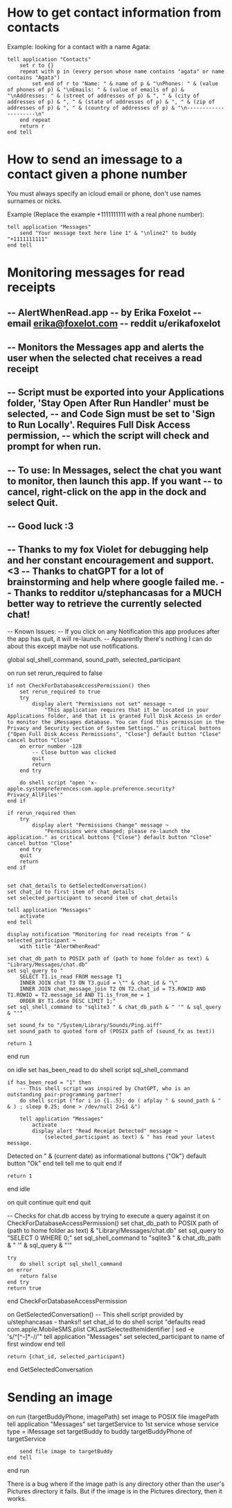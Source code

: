 <!---
Use this to get to know how to handle iMessage and Contacts apps in mac in order to perform tasks using them.
-->

# How to get contact information from contacts

Example: looking for a contact with a name Agata:

```applescript
tell application "Contacts"
    set r to {}
    repeat with p in (every person whose name contains "agata" or name contains "Agata")
        set end of r to "Name: " & name of p & "\nPhones: " & (value of phones of p) & "\nEmails: " & (value of emails of p) & "\nAddresses: " & (street of addresses of p) & ", " & (city of addresses of p) & ", " & (state of addresses of p) & ", " & (zip of addresses of p) & ", " & (country of addresses of p) & "\n---------------------\n"
    end repeat
    return r
end tell
```

# How to send an imessage to a contact given a phone number

You must always specify an icloud email or phone, don't use names surnames or nicks.

Example (Replace the example +1111111111 with a real phone number):

```
tell application "Messages"
    send "Your message text here line 1" & "\nline2" to buddy "+1111111111"
end tell
```

# Monitoring messages for read receipts

-- AlertWhenRead.app
-- by Erika Foxelot
--   email erika@foxelot.com
--   reddit u/erikafoxelot
--
-- Monitors the Messages app and alerts the user when the selected chat receives a read receipt
--
-- Script must be exported into your Applications folder, 'Stay Open After Run Handler' must be selected,
-- and Code Sign must be set to 'Sign to Run Locally'. Requires Full Disk Access permission,
-- which the script will check and prompt for when run.
--
-- To use: In Messages, select the chat you want to monitor, then launch this app. If you want
-- to cancel, right-click on the app in the dock and select Quit.
--
-- Good luck :3
--
-- Thanks to my fox Violet for debugging help and her constant encouragement and support. <3
-- Thanks to chatGPT for a lot of brainstorming and help where google failed me.
-- Thanks to redditor u/stephancasas for a MUCH better way to retrieve the currently selected chat!
--
-- Known Issues:
--   If you click on any Notification this app produces after the app has quit, it will re-launch.
--   Apparently there's nothing I can do about this except maybe not use notifications.

global sql_shell_command, sound_path, selected_participant

on run
	set rerun_required to false
	
	if not CheckForDatabaseAccessPermission() then
		set rerun_required to true
		try
			display alert "Permissions not set" message ¬
				"This application requires that it be located in your Applications folder, and that it is granted Full Disk Access in order to monitor the iMessages database. You can find this permission in the Privacy and Security section of System Settings." as critical buttons {"Open Full Disk Access Permissions", "Close"} default button "Close" cancel button "Close"
		on error number -128
			-- Close button was clicked
			quit
			return
		end try
		
		do shell script "open 'x-apple.systempreferences:com.apple.preference.security?Privacy_AllFiles'"
	end if
	
	if rerun_required then
		try
			display alert "Permissions Change" message ¬
				"Permissions were changed; please re-launch the application." as critical buttons {"Close"} default button "Close" cancel button "Close"
		end try
		quit
		return
	end if
	
	
	set chat_details to GetSelectedConversation()
	set chat_id to first item of chat_details
	set selected_participant to second item of chat_details
	
	tell application "Messages"
		activate
	end tell
	
	display notification "Monitoring for read receipts from " & selected_participant ¬
		with title "AlertWhenRead"
	
	set chat_db_path to POSIX path of (path to home folder as text) & "Library/Messages/chat.db"
	set sql_query to "
		SELECT T1.is_read FROM message T1 
		INNER JOIN chat T3 ON T3.guid = \"" & chat_id & "\" 
		INNER JOIN chat_message_join T2 ON T2.chat_id = T3.ROWID AND T1.ROWID = T2.message_id AND T1.is_from_me = 1 
		ORDER BY T1.date DESC LIMIT 1;"
	set sql_shell_command to "sqlite3 " & chat_db_path & " '" & sql_query & "'"
	
	set sound_fx to "/System/Library/Sounds/Ping.aiff"
	set sound_path to quoted form of (POSIX path of (sound_fx as text))
	
	return 1
end run


on idle
	set has_been_read to do shell script sql_shell_command
	
	if has_been_read = "1" then
		-- This shell script was inspired by ChatGPT, who is an outstanding pair-programming partner!
		do shell script ("for i in {1..5}; do ( afplay " & sound_path & " & ) ; sleep 0.25; done > /dev/null 2>&1 &")
		
		tell application "Messages"
			activate
			display alert "Read Receipt Detected" message ¬
				(selected_participant as text) & " has read your latest message.
Detected on " & (current date) as informational buttons {"Ok"} default button "Ok"
		end tell
		tell me to quit
	end if
	
	return 1
end idle


on quit
	continue quit
end quit


-- Checks for chat.db access by trying to execute a query against it
on CheckForDatabaseAccessPermission()
	set chat_db_path to POSIX path of (path to home folder as text) & "Library/Messages/chat.db"
	set sql_query to "SELECT 0 WHERE 0;"
	set sql_shell_command to "sqlite3 " & chat_db_path & " '" & sql_query & "'"
	
	try
		do shell script sql_shell_command
	on error
		return false
	end try
	return true
end CheckForDatabaseAccessPermission


on GetSelectedConversation()
        -- This shell script provided by u/stephancasas - thanks!!
	set chat_id to do shell script "defaults read com.apple.MobileSMS.plist CKLastSelectedItemIdentifier | sed -e 's/^[^-]*-//'"
	tell application "Messages"
		set selected_participant to name of first window
	end tell
	
	return {chat_id, selected_participant}
end GetSelectedConversation

# Sending an image

on run {targetBuddyPhone, imagePath}
    set image to POSIX file imagePath
    tell application "Messages"
        set targetService to 1st service whose service type = iMessage
        set targetBuddy to buddy targetBuddyPhone of targetService

        send file image to targetBuddy
    end tell
end run

There is a bug where if the image path is any directory other than the user's Pictures directory it fails. But if the image is in the Pictures directory, then it works.